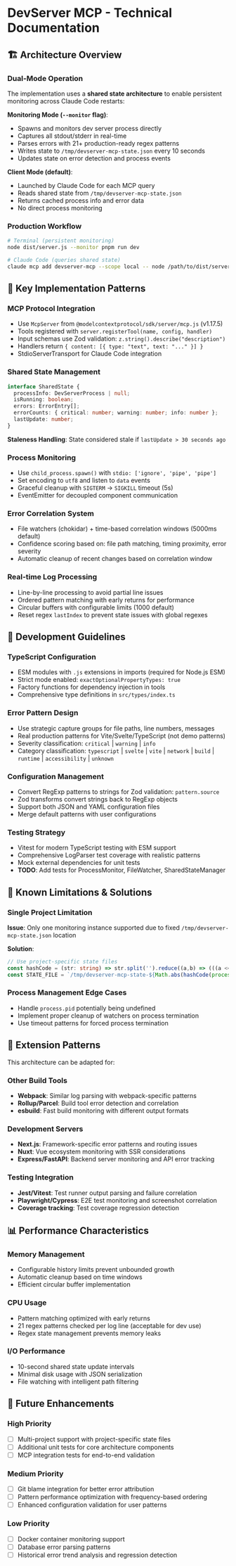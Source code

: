 # DevServer MCP - Technical Documentation

## 🏗️ Architecture Overview

### **Dual-Mode Operation**
The implementation uses a **shared state architecture** to enable persistent monitoring across Claude Code restarts:

**Monitoring Mode (`--monitor` flag)**:
- Spawns and monitors dev server process directly
- Captures all stdout/stderr in real-time  
- Parses errors with 21+ production-ready regex patterns
- Writes state to `/tmp/devserver-mcp-state.json` every 10 seconds
- Updates state on error detection and process events

**Client Mode (default)**:
- Launched by Claude Code for each MCP query
- Reads shared state from `/tmp/devserver-mcp-state.json`
- Returns cached process info and error data
- No direct process monitoring

### **Production Workflow**
```bash
# Terminal (persistent monitoring)
node dist/server.js --monitor pnpm run dev

# Claude Code (queries shared state)
claude mcp add devserver-mcp --scope local -- node /path/to/dist/server.js
```

## 🧠 Key Implementation Patterns

### **MCP Protocol Integration**
- Use `McpServer` from `@modelcontextprotocol/sdk/server/mcp.js` (v1.17.5)
- Tools registered with `server.registerTool(name, config, handler)`
- Input schemas use Zod validation: `z.string().describe("description")`
- Handlers return `{ content: [{ type: "text", text: "..." }] }`
- StdioServerTransport for Claude Code integration

### **Shared State Management**
```typescript
interface SharedState {
  processInfo: DevServerProcess | null;
  isRunning: boolean;
  errors: ErrorEntry[];
  errorCounts: { critical: number; warning: number; info: number };
  lastUpdate: number;
}
```

**Staleness Handling**: State considered stale if `lastUpdate > 30 seconds ago`

### **Process Monitoring**
- Use `child_process.spawn()` with `stdio: ['ignore', 'pipe', 'pipe']`
- Set encoding to `utf8` and listen to `data` events
- Graceful cleanup with `SIGTERM` → `SIGKILL` timeout (5s)
- EventEmitter for decoupled component communication

### **Error Correlation System**
- File watchers (chokidar) + time-based correlation windows (5000ms default)
- Confidence scoring based on: file path matching, timing proximity, error severity
- Automatic cleanup of recent changes based on correlation window

### **Real-time Log Processing**
- Line-by-line processing to avoid partial line issues
- Ordered pattern matching with early returns for performance
- Circular buffers with configurable limits (1000 default)
- Reset regex `lastIndex` to prevent state issues with global regexes

## 🔧 Development Guidelines

### **TypeScript Configuration**
- ESM modules with `.js` extensions in imports (required for Node.js ESM)
- Strict mode enabled: `exactOptionalPropertyTypes: true`
- Factory functions for dependency injection in tools
- Comprehensive type definitions in `src/types/index.ts`

### **Error Pattern Design**
- Use strategic capture groups for file paths, line numbers, messages
- Real production patterns for Vite/Svelte/TypeScript (not demo patterns)
- Severity classification: `critical` | `warning` | `info`
- Category classification: `typescript` | `svelte` | `vite` | `network` | `build` | `runtime` | `accessibility` | `unknown`

### **Configuration Management**
- Convert RegExp patterns to strings for Zod validation: `pattern.source`
- Zod transforms convert strings back to RegExp objects
- Support both JSON and YAML configuration files
- Merge default patterns with user configurations

### **Testing Strategy**
- Vitest for modern TypeScript testing with ESM support
- Comprehensive LogParser test coverage with realistic patterns
- Mock external dependencies for unit tests
- **TODO**: Add tests for ProcessMonitor, FileWatcher, SharedStateManager

## 🚨 Known Limitations & Solutions

### **Single Project Limitation**
**Issue**: Only one monitoring instance supported due to fixed `/tmp/devserver-mcp-state.json` location

**Solution**:
```typescript
// Use project-specific state files
const hashCode = (str: string) => str.split('').reduce((a,b) => (((a << 5) - a) + b.charCodeAt(0))|0, 0);
const STATE_FILE = `/tmp/devserver-mcp-state-${Math.abs(hashCode(process.cwd()))}.json`;
```

### **Process Management Edge Cases**
- Handle `process.pid` potentially being undefined
- Implement proper cleanup of watchers on process termination
- Use timeout patterns for forced process termination

## 🚀 Extension Patterns

This architecture can be adapted for:

### **Other Build Tools**
- **Webpack**: Similar log parsing with webpack-specific patterns
- **Rollup/Parcel**: Build tool error detection and correlation
- **esbuild**: Fast build monitoring with different output formats

### **Development Servers**  
- **Next.js**: Framework-specific error patterns and routing issues
- **Nuxt**: Vue ecosystem monitoring with SSR considerations
- **Express/FastAPI**: Backend server monitoring and API error tracking

### **Testing Integration**
- **Jest/Vitest**: Test runner output parsing and failure correlation
- **Playwright/Cypress**: E2E test monitoring and screenshot correlation
- **Coverage tracking**: Test coverage regression detection

## 📊 Performance Characteristics

### **Memory Management**
- Configurable history limits prevent unbounded growth
- Automatic cleanup based on time windows
- Efficient circular buffer implementation

### **CPU Usage**
- Pattern matching optimized with early returns
- 21 regex patterns checked per log line (acceptable for dev use)
- Regex state management prevents memory leaks

### **I/O Performance** 
- 10-second shared state update intervals
- Minimal disk usage with JSON serialization
- File watching with intelligent path filtering

## 🔄 Future Enhancements

### **High Priority**
- [ ] Multi-project support with project-specific state files
- [ ] Additional unit tests for core architecture components
- [ ] MCP integration tests for end-to-end validation

### **Medium Priority**
- [ ] Git blame integration for better error attribution  
- [ ] Pattern performance optimization with frequency-based ordering
- [ ] Enhanced configuration validation for user patterns

### **Low Priority**
- [ ] Docker container monitoring support
- [ ] Database error parsing patterns
- [ ] Historical error trend analysis and regression detection
